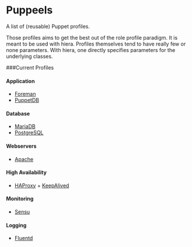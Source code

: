 Puppeels
========

A list of (reusable) Puppet profiles.

Those profiles aims to get the best out of the role profile paradigm.
It is meant to be used with hiera. Profiles themselves tend to have really few or none parameters.
With hiera, one directly specifies parameters for the underlying classes.

###Current Profiles

#### Application

* [Foreman](http://theforeman.org/)
* [PuppetDB](http://docs.puppetlabs.com/puppetdb/)

#### Database

* [MariaDB](http://mariadb.org)
* [PostgreSQL](http://www.postgresql.org)

#### Webservers

* [Apache](http://httpd.apache.org)

#### High Availability

* [HAProxy](http://www.haproxy.org) + [KeepAlived](http://www.keepalived.org)

#### Monitoring

* [Sensu](http://sensuapp.org)

#### Logging

* [Fluentd](http://www.fluentd.org)

